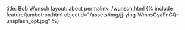 title: Bob Wunsch
layout: about
permalink: /wunsch.html
{% include feature/jumbotron.html objectid="/assets/img/jj-ying-WmnsGyaFnCQ-unsplash_opt.jpg" %}
